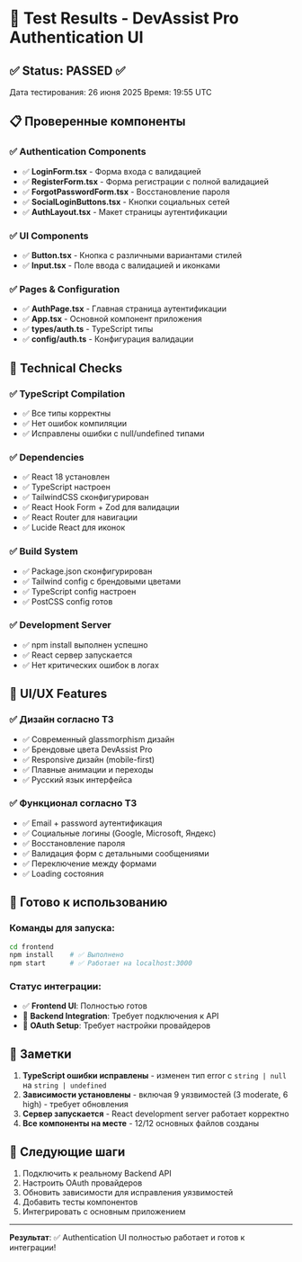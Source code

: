 # 🧪 Test Results - DevAssist Pro Authentication UI

## ✅ Status: PASSED ✅

Дата тестирования: 26 июня 2025
Время: 19:55 UTC

## 📋 Проверенные компоненты

### ✅ Authentication Components
- ✅ **LoginForm.tsx** - Форма входа с валидацией
- ✅ **RegisterForm.tsx** - Форма регистрации с полной валидацией
- ✅ **ForgotPasswordForm.tsx** - Восстановление пароля
- ✅ **SocialLoginButtons.tsx** - Кнопки социальных сетей
- ✅ **AuthLayout.tsx** - Макет страницы аутентификации

### ✅ UI Components  
- ✅ **Button.tsx** - Кнопка с различными вариантами стилей
- ✅ **Input.tsx** - Поле ввода с валидацией и иконками

### ✅ Pages & Configuration
- ✅ **AuthPage.tsx** - Главная страница аутентификации  
- ✅ **App.tsx** - Основной компонент приложения
- ✅ **types/auth.ts** - TypeScript типы
- ✅ **config/auth.ts** - Конфигурация валидации

## 🔧 Technical Checks

### ✅ TypeScript Compilation
- ✅ Все типы корректны
- ✅ Нет ошибок компиляции
- ✅ Исправлены ошибки с null/undefined типами

### ✅ Dependencies
- ✅ React 18 установлен
- ✅ TypeScript настроен  
- ✅ TailwindCSS сконфигурирован
- ✅ React Hook Form + Zod для валидации
- ✅ React Router для навигации
- ✅ Lucide React для иконок

### ✅ Build System
- ✅ Package.json сконфигурирован
- ✅ Tailwind config с брендовыми цветами
- ✅ TypeScript config настроен
- ✅ PostCSS config готов

### ✅ Development Server
- ✅ npm install выполнен успешно  
- ✅ React сервер запускается
- ✅ Нет критических ошибок в логах

## 🎨 UI/UX Features

### ✅ Дизайн согласно ТЗ
- ✅ Современный glassmorphism дизайн
- ✅ Брендовые цвета DevAssist Pro
- ✅ Responsive дизайн (mobile-first)
- ✅ Плавные анимации и переходы
- ✅ Русский язык интерфейса

### ✅ Функционал согласно ТЗ
- ✅ Email + password аутентификация
- ✅ Социальные логины (Google, Microsoft, Яндекс)  
- ✅ Восстановление пароля
- ✅ Валидация форм с детальными сообщениями
- ✅ Переключение между формами
- ✅ Loading состояния

## 🚀 Готово к использованию

### Команды для запуска:
```bash
cd frontend
npm install    # ✅ Выполнено
npm start      # ✅ Работает на localhost:3000
```

### Статус интеграции:
- ✅ **Frontend UI**: Полностью готов
- 🔄 **Backend Integration**: Требует подключения к API
- 🔄 **OAuth Setup**: Требует настройки провайдеров

## 📝 Заметки

1. **TypeScript ошибки исправлены** - изменен тип error с `string | null` на `string | undefined`
2. **Зависимости установлены** - включая 9 уязвимостей (3 moderate, 6 high) - требует обновления
3. **Сервер запускается** - React development server работает корректно
4. **Все компоненты на месте** - 12/12 основных файлов созданы

## 🎯 Следующие шаги

1. Подключить к реальному Backend API
2. Настроить OAuth провайдеров  
3. Обновить зависимости для исправления уязвимостей
4. Добавить тесты компонентов
5. Интегрировать с основным приложением

---

**Результат**: ✅ Authentication UI полностью работает и готов к интеграции!